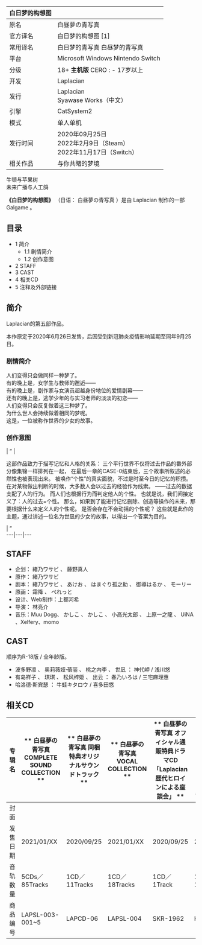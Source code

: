 |  白日梦的构想图  ||
|---|---|
|原名  |  白昼夢の青写真   |
|官方译名  |  白日梦的构想图  [1]   |
|常用译名  |  白日梦的青写真  白昼梦的青写真   |
|平台  |  Microsoft Windows  Nintendo Switch   |
|分级  |  18+  **主机版**   CERO  :    \- 17岁以上|
|开发  |  Laplacian   |
|发行  |  Laplacian   <br>Syawase Works（中文）  |
|引擎  |  CatSystem2   |
|模式  |  单人单机   |
|发行时间  |  2020年09月25日   <br>2022年2月9日（Steam）  <br>2022年11月17日（Switch）  |
|相关作品  |  与你共睹的梦境    |
牛顿与苹果树  
未来广播与人工鸽  
  
**《白日梦的构想图》** （日语：  白昼夢の青写真  ）是由  Laplacian  制作的一部  Galgame  。

##  目录

  * 1  简介 
    * 1.1  剧情简介 
    * 1.2  创作意图 
  * 2  STAFF 
  * 3  CAST 
  * 4  相关CD 
  * 5  注释及外部链接 

##  简介

Laplacian的第五部作品。

本作原定于2020年6月26日发售，后因受到新冠肺炎疫情影响延期至同年9月25日。

###  剧情简介

人们变得只会做同样一种梦了。  
有的晚上是，女学生与教师的邂逅——  
有的晚上是，剧作家与女演员超越身份地位的爱情剧幕——  
还有的晚上是，逃学少年的与实习老师的淡淡的初恋——  
人们变得只会反复做着这三种梦了。  
为什么世人会持续做着相同的梦呢。  
这是，一位被称作世界的少女的故事。

###  创作意图

|  “  | 

这部作品致力于描写记忆和人格的关系：  三个平行世界不仅将过去作品的番外部分像集锦一样排列在一起，
在最后一章的CASE-0结束后，三个故事所叙述的必然性也被表现出来。  被唤作“个性”的真实面貌，不过是时至今日的记忆的积攒。
在对某物做出判断的时候，大多数人会以过去的经验作为线索。  ——过去的数据支配了人的行为。  而人们也根据行为而判定他人的个性。
也就是说，我们间接定义了：人的过去=个性。  那么，如果到了能进行记忆删除、创造等操作的未来，那要根据什么来定义人的个性呢。  是否会存在不会动摇的个性呢？
这些就是此作的主题，通过讲述一位名为世凪的少女的故事，以得出一个答案为目的。 </br>

|  ”  
---|---|---  
  
##  STAFF

  * 企划：  緒乃ワサビ  、  藤野真人 
  * 原作：  緒乃ワサビ 
  * 剧本：  緒乃ワサビ  、  あけお  、  はまぐり孤之助  、  御導はるか  、  モーリー 
  * 原画：  霜降  、  ぺれっと 
  * 设计、Web制作：上都河希 
  * 导演：  林亮介 
  * 音乐：Muu Dogg、  かしこ  、  かしこ  、  小高光太郎  、  上原一之龍  、  UiNA  、Xelfery、momo 

##  CAST

顺序为R-18版 / 全年龄版。

  * 波多野凛  、  奥莉薇娅·蓓丽  、  桃之内李  、  世凪  ：  神代岬  /  浅川悠 
  * 有岛祥子  、  琪琪  、  松风梓姬  、  出云  ：  春乃いろは  /  三宅麻理惠 
  * 哈洛德·斯宾瑟  ：  牛蛙キタロウ  /  喜多田悠 

##  相关CD

|  专辑名  |  ** 白昼夢の青写真 COMPLETE SOUND COLLECTION  ** |  ** 白昼夢の青写真 同梱特典オリジナルサウンドトラック  ** |  ** 白昼夢の青写真 VOCAL COLLECTION  ** |  ** 白昼夢の青写真 オフィシャル通販特典ドラマCD「Laplacian歴代ヒロインによる座談会」  ** |  ** 白昼夢の青写真 ソフマップ特典ドラマCD「白昼夢の青写真ヒロインによる 座談会」  ** |  ** 白昼夢の青写真 とらのあな特典ドラマCD「白昼夢の青写真ヒロインによる 座談会」  **  
---|---|---|---|---|---|---  
封面  |  |  |  |  |  |   
发售日期  |  2021/01/XX  |  2020/09/25  |  2021/01/XX  |  2020/09/25  |  2020/09/25  |  2020/09/25   
音轨数量  |  5CDs／85Tracks  |  1CD／11Tracks  |  1CD／18Tracks  |  1CD／1Track  |  1CD／1Track  |  1CD／1Track   
商品编号  |  LAPSL-003-001~5  |  LAPCD-06  |  LAPSL-004  |  SKR-1962  |  HBMT-114  |  Unknown   
  